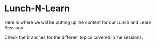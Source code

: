 # Lunch-N-Learn

Here is where we will be putting up the content for our Lunch and Learn Sessions

Check the branches for the different topics covered in the sessions.
